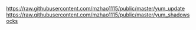 https://raw.githubusercontent.com/mzhao1115/public/master/yum_update
https://raw.githubusercontent.com/mzhao1115/public/master/yum_shadowsocks
